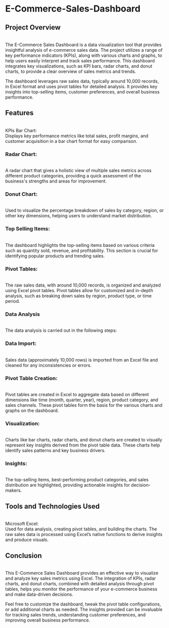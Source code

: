 # E-Commerce-Sales-Dashboard
<html>
<body>
  <p></p>
  <h2>Project Overview</h2><br>
The E-Commerce Sales Dashboard is a data visualization tool that provides insightful analysis of e-commerce sales data. The project utilizes a range of key performance indicators (KPIs), along with various charts and graphs, to help users easily interpret and track sales performance. This dashboard integrates key visualizations, such as KPI bars, radar charts, and donut charts, to provide a clear overview of sales metrics and trends.<br>

The dashboard leverages raw sales data, typically around 10,000 records, in Excel format and uses pivot tables for detailed analysis. It provides key insights into top-selling items, customer preferences, and overall business performance.<br>

<h2>Features</h2><br>
KPIs Bar Chart:<br>
Displays key performance metrics like total sales, profit margins, and customer acquisition in a bar chart format for easy comparison.<br>

<h3>Radar Chart:</h3><br>
A radar chart that gives a holistic view of multiple sales metrics across different product categories, providing a quick assessment of the business's strengths and areas for improvement.<br>

<h3>Donut Chart:</h3><br>
Used to visualize the percentage breakdown of sales by category, region, or other key dimensions, helping users to understand market distribution.<br>

<h3>Top Selling Items:</h3><br>
The dashboard highlights the top-selling items based on various criteria such as quantity sold, revenue, and profitability. This section is crucial for identifying popular products and trending sales.<br>

<h3>Pivot Tables:</h3><br>
The raw sales data, with around 10,000 records, is organized and analyzed using Excel pivot tables. Pivot tables allow for customized and in-depth analysis, such as breaking down sales by region, product type, or time period.<br>

<h3>Data Analysis</h3><br>
The data analysis is carried out in the following steps:<br>

<h3>Data Import:</h3><br>
Sales data (approximately 10,000 rows) is imported from an Excel file and cleaned for any inconsistencies or errors.<br>

<h3>Pivot Table Creation:</h3><br>
Pivot tables are created in Excel to aggregate data based on different dimensions like time (month, quarter, year), region, product category, and sales channels. These pivot tables form the basis for the various charts and graphs on the dashboard.<br>

<h3>Visualization:</h3><br>
Charts like bar charts, radar charts, and donut charts are created to visually represent key insights derived from the pivot table data. These charts help identify sales patterns and key business drivers.<br>

<h3>Insights:</h3><br>
The top-selling items, best-performing product categories, and sales distribution are highlighted, providing actionable insights for decision-makers.<br>

<h2>Tools and Technologies Used</h2><br>
Microsoft Excel:<br>
Used for data analysis, creating pivot tables, and building the charts. The raw sales data is processed using Excel’s native functions to derive insights and produce visuals.<br>

<h2>Conclusion</h2><br>
This E-Commerce Sales Dashboard provides an effective way to visualize and analyze key sales metrics using Excel. The integration of KPIs, radar charts, and donut charts, combined with detailed analysis through pivot tables, helps you monitor the performance of your e-commerce business and make data-driven decisions.<br>

Feel free to customize the dashboard, tweak the pivot table configurations, or add additional charts as needed. The insights provided can be invaluable for tracking sales trends, understanding customer preferences, and improving overall business performance.<br></p>
</body>  
</html>
